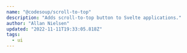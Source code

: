 ```yaml
---
name: "@codesoup/scroll-to-top"
description: "Adds scroll-to-top button to Svelte applications."
author: "Allan Nielsen"
updated: "2022-11-11T19:33:05.818Z"
tags: 
  - ui
---
```

